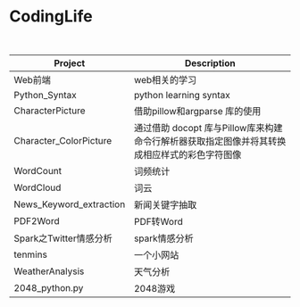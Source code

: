 # CodingLife
 

Project | Description
--------|------------
Web前端 | web相关的学习
Python_Syntax|   python learning syntax
CharacterPicture |  借助pillow和argparse 库的使用
Character_ColorPicture | 通过借助 docopt 库与Pillow库来构建命令行解析器获取指定图像并将其转换成相应样式的彩色字符图像
WordCount|        词频统计
WordCloud|        词云
News_Keyword_extraction |  新闻关键字抽取
PDF2Word|    PDF转Word
Spark之Twitter情感分析|  spark情感分析
tenmins|    一个小网站
WeatherAnalysis|  天气分析
2048_python.py |  2048游戏
